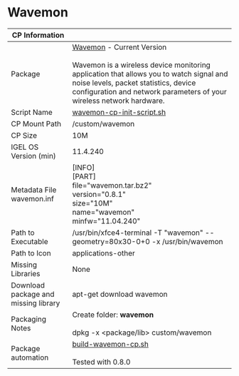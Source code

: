 # Wavemon

|  CP Information |            |
|--------------------|------------|
| Package | [Wavemon](https://github.com/uoaerg/wavemon) - Current Version <br /><br /> Wavemon is a wireless device monitoring application that allows you to watch signal and noise levels, packet statistics, device configuration and network parameters of your wireless network hardware.|
| Script Name | [wavemon-cp-init-script.sh](wavemon-cp-init-script.sh) |
| CP Mount Path | /custom/wavemon |
| CP Size | 10M |
| IGEL OS Version (min) | 11.4.240 |
| Metadata File <br /> wavemon.inf | [INFO] <br /> [PART] <br /> file="wavemon.tar.bz2" <br /> version="0.8.1" <br /> size="10M" <br /> name="wavemon" <br /> minfw="11.04.240" |
| Path to Executable | /usr/bin/xfce4-terminal -T "wavemon" --geometry=80x30-0+0 -x /usr/bin/wavemon |
| Path to Icon | applications-other |
| Missing Libraries | None |
| Download package and missing library | apt-get download wavemon |
| Packaging Notes | Create folder: **wavemon** <br /><br /> dpkg -x <package/lib> custom/wavemon |
| Package automation | [build-wavemon-cp.sh](build-wavemon-cp.sh) <br /><br /> Tested with 0.8.0 |
